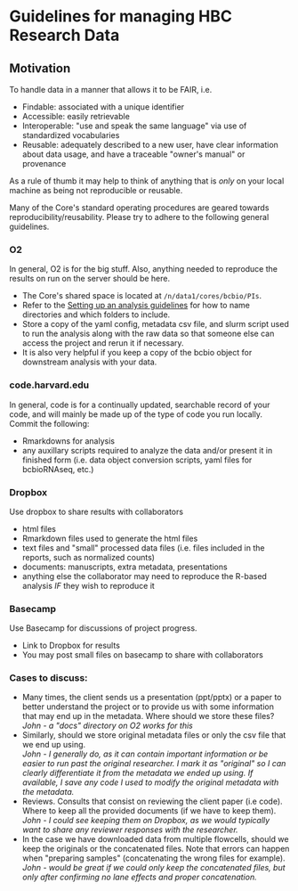# Guidelines for managing HBC Research Data

## Motivation
To handle data in a manner that allows it to be FAIR, i.e.

* Findable: associated with a unique identifier
* Accessible: easily retrievable
* Interoperable: "use and speak the same language" via use of standardized vocabularies
* Reusable: adequately described to a new user, have clear information about data usage, and have a traceable "owner's manual" or provenance

As a rule of thumb it may help to think of anything that is *only* on your local machine as being not reproducible or reusable.  

Many of the Core's standard operating procedures are geared towards reproducibility/reusability. Please try to adhere to the following general guidelines.


### O2
In general, O2 is for the big stuff. Also, anything needed to reproduce the results on run on the server should be here.
* The Core's shared space is located at `/n/data1/cores/bcbio/PIs`. 
* Refer to the [Setting up an analysis guidelines](https://github.com/hbc/knowledgebase/blob/master/admin/guides/setting_up_an_analysis_guidelines.md) for how to name directories and which folders to include. 
* Store a copy of the yaml config, metadata csv file, and slurm script used to run the analysis along with the raw data so that someone else can access the project and rerun it if necessary. 
* It is also very helpful if you keep a copy of the bcbio object for downstream analysis with your data.

### code.harvard.edu
In general, code is for a continually updated, searchable record of your code, and will mainly be made up of the type of code you run locally. 
Commit the following:
* Rmarkdowns for analysis
* any auxillary scripts required to analyze the data and/or present it in finished form (i.e. data object conversion scripts, yaml files for bcbioRNAseq, etc.)

### Dropbox

Use dropbox to share results with collaborators
* html files
* Rmarkdown files used to generate the html files
* text files and "small" processed data files (i.e. files included in the reports, such as normalized counts)
* documents: manuscripts, extra metadata, presentations
* anything else the collaborator may need to reproduce the R-based analysis *IF* they wish to reproduce it

### Basecamp

Use Basecamp for discussions of project progress.
* Link to Dropbox for results
* You may post small files on basecamp to share with collaborators

### Cases to discuss:

* Many times, the client sends us a presentation (ppt/pptx) or a paper to better understand the project or to provide us with some information that may end up in the metadata. Where should we store these files?   
*John - a "docs" directory on O2 works for this*  
* Similarly, should we store original metadata files or only the csv file that we end up using.  
*John - I generally do, as it can contain important information or be easier to run past the original researcher. I mark it as "original" so I can clearly differentiate it from the metadata we ended up using. If available, I save any code I used to modify the original metadata with the metadata.*  
* Reviews. Consults that consist on reviewing the client paper (i.e code). Where to keep all the provided documents (if we have to keep them).  
*John - I could see keeping them on Dropbox, as we would typically want to share any reviewer responses with the researcher.*  
* In the case we have downloaded data from multiple flowcells, should we keep the originals or the concatenated files. Note that errors can happen when "preparing samples" (concatenating the wrong files for example).  
*John - would be great if we could only keep the concatenated files, but only after confirming no lane effects and proper concatenation.*
